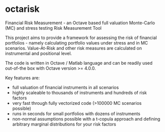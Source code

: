 # octarisk
Financial Risk Measurement - an Octave based full valuation Monte-Carlo (MC) and stress testing Risk Measurement Tool

This project aims to provide a framework for assessing the risk of financial portfolios - namely calculating portfolio values under stress and in MC scenarios.
Value-At-Risk and other risk measures are calculated on instrumental and positional level.

The code is written in Octave / Matlab language and can be readily used out-of-the box with Octave version >= 4.0.0.

Key features are:
- full valuation of financial instruments in all scenarios
- highly scaleable to thousands of instruments and hundreds of risk factors
- very fast through fully vectorized code (>100000 MC scenarios possible)
- runs in seconds for small portfolios with dozens of instruments
- non-normal assumptions possible with a t-copula approach and defining arbitrary marginal distributions for your risk factors

